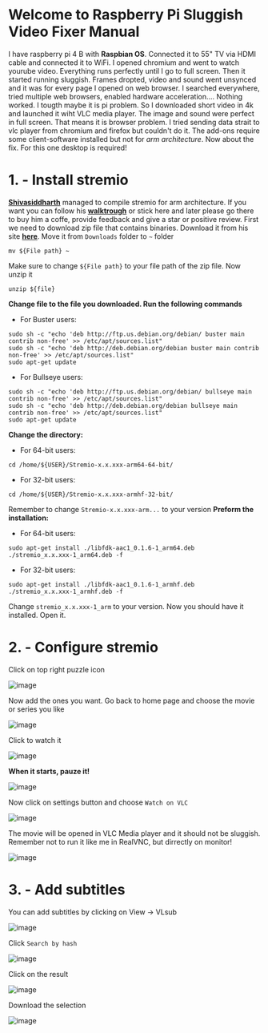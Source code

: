 # **Welcome to Raspberry Pi Sluggish Video Fixer Manual**
I have raspberry pi 4 B with **Raspbian OS**. Connected it to 55" TV via HDMI cable and connected it to WiFi. I opened chromium and went to watch yourube video. Everything runs perfectly until I go to full screen. Then it started running sluggish. Frames dropted, video and sound went unsynced and it was for every page I opened on web browser. I searched everywhere, tried multiple web browsers, enabled hardware acceleration.... Nothing worked. I tougth maybe it is pi problem. So I downloaded short video in 4k and launched it wiht VLC media player. The image and sound were perfect in full screen. That means it is browser problem. I tried sending data strait to vlc player from chromium and firefox but couldn't do it. The add-ons require some client-software installed but not for *arm architecture*. Now about the fix. For this one desktop is required!
# **1. - Install stremio**
[**Shivasiddharth**](https://github.com/shivasiddharth) managed to compile stremio for arm architecture. If you want you can follow his [**walktrough**](https://github.com/shivasiddharth/Stremio-RaspberryPi/blob/master/README.md) or stick here and later please go there to buy him a coffe, provide feedback and give a star or positive review. First we need to download zip file that contains binaries. Download it from his site [**here**](https://github.com/shivasiddharth/Stremio-RaspberryPi/releases/tag/4.4.142). Move it from ```Downloads``` folder to ```~``` folder
```
mv ${File path} ~
```
Make sure to change ```${File path}``` to your file path of the zip file. Now unzip it
```
unzip ${file}
```
**Change file to the file you downloaded. Run the following commands**
- For Buster users:
```
sudo sh -c "echo 'deb http://ftp.us.debian.org/debian/ buster main contrib non-free' >> /etc/apt/sources.list"   
sudo sh -c "echo 'deb http://deb.debian.org/debian buster main contrib non-free' >> /etc/apt/sources.list"     
sudo apt-get update 
```
- For Bullseye users:
```
sudo sh -c "echo 'deb http://ftp.us.debian.org/debian/ bullseye main contrib non-free' >> /etc/apt/sources.list"    
sudo sh -c "echo 'deb http://deb.debian.org/debian bullseye main contrib non-free' >> /etc/apt/sources.list"    
sudo apt-get update
```
**Change the directory:**
- For 64-bit users:
```
cd /home/${USER}/Stremio-x.x.xxx-arm64-64-bit/
```
- For 32-bit users:
```
cd /home/${USER}/Stremio-x.x.xxx-armhf-32-bit/
```
Remember to change ```Stremio-x.x.xxx-arm...``` to your version
**Preform the installation:**
- For 64-bit users:
```
sudo apt-get install ./libfdk-aac1_0.1.6-1_arm64.deb ./stremio_x.x.xxx-1_arm64.deb -f
```
- For 32-bit users:
```
sudo apt-get install ./libfdk-aac1_0.1.6-1_armhf.deb ./stremio_x.x.xxx-1_armhf.deb -f   
```
Change ```stremio_x.x.xxx-1_arm``` to your version. Now you should have it installed. Open it.
# **2. - Configure stremio**
Click on top right puzzle icon

![image](https://github.com/GoranSustekJr/Raspberry-Pi-Sluggish-Video-Fixer/assets/139004385/e9c9fdc5-40e2-4897-a294-54e6186abfc8)

Now add the ones you want. Go back to home page and choose the movie or series you like

![image](https://github.com/GoranSustekJr/Raspberry-Pi-Sluggish-Video-Fixer/assets/139004385/7b41eb2f-9735-4947-b223-02087d37445f)

Click to watch it

![image](https://github.com/GoranSustekJr/Raspberry-Pi-Sluggish-Video-Fixer/assets/139004385/00a0aa4f-caaf-471d-a8fc-b8c3d157bf94)

**When it starts, pauze it!**

![image](https://github.com/GoranSustekJr/Raspberry-Pi-Sluggish-Video-Fixer/assets/139004385/98d0cf7f-6d5f-4bf8-a5b1-09a9e087fa85)

Now click on settings button and choose ```Watch on VLC```

![image](https://github.com/GoranSustekJr/Raspberry-Pi-Sluggish-Video-Fixer/assets/139004385/612404af-d6cb-4297-8faf-6047d4f610c6)

The movie will be opened in VLC Media player and it should not be sluggish. Remember not to run it like me in RealVNC, but dirrectly on monitor! 

![image](https://github.com/GoranSustekJr/Raspberry-Pi-Sluggish-Video-Fixer/assets/139004385/c06e6ab8-9ede-4f73-9166-a5f147ecc94b)

# **3. - Add subtitles**
You can add subtitles by clicking on View -> VLsub

![image](https://github.com/GoranSustekJr/Raspberry-Pi-Sluggish-Video-Fixer/assets/139004385/ddc64263-6bf5-4adf-a634-e67b0c865c47)

Click ```Search by hash```

![image](https://github.com/GoranSustekJr/Raspberry-Pi-Sluggish-Video-Fixer/assets/139004385/01c4eff1-f41d-4344-adc8-5cc2b309fc63)

Click on the result

![image](https://github.com/GoranSustekJr/Raspberry-Pi-Sluggish-Video-Fixer/assets/139004385/0d16ed43-8be5-43e8-a295-60ed05a572ab)

Download the selection

![image](https://github.com/GoranSustekJr/Raspberry-Pi-Sluggish-Video-Fixer/assets/139004385/10f8d7ca-26c7-40c3-86ac-2b56909b7e6a)

